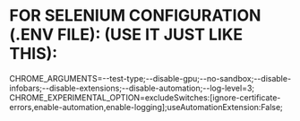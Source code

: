 # FOR SELENIUM CONFIGURATION (.ENV FILE): (USE IT JUST LIKE THIS):
CHROME_ARGUMENTS=--test-type;--disable-gpu;--no-sandbox;--disable-infobars;--disable-extensions;--disable-automation;--log-level=3;
CHROME_EXPERIMENTAL_OPTION=excludeSwitches:[ignore-certificate-errors,enable-automation,enable-logging];useAutomationExtension:False;





